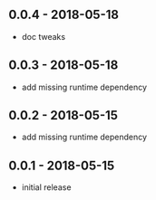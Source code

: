 ## 0.0.4 - 2018-05-18

* doc tweaks

## 0.0.3 - 2018-05-18

* add missing runtime dependency

## 0.0.2 - 2018-05-15

* add missing runtime dependency

## 0.0.1 - 2018-05-15

* initial release
